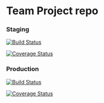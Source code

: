 # Team Project repo

### Staging
[![Build Status](https://travis-ci.com/gcivil-nyu-org/match-a-pet.svg?branch=develop)](https://travis-ci.com/gcivil-nyu-org/match-a-pet)

[![Coverage Status](https://coveralls.io/repos/github/gcivil-nyu-org/match-a-pet/badge.svg?branch=develop)](https://coveralls.io/github/gcivil-nyu-org/match-a-pet?branch=develop&service=github)

### Production

[![Build Status](https://travis-ci.com/gcivil-nyu-org/match-a-pet.svg?branch=main)](https://travis-ci.com/gcivil-nyu-org/match-a-pet)

[![Coverage Status](https://coveralls.io/repos/github/gcivil-nyu-org/match-a-pet/badge.svg?branch=main)](https://coveralls.io/github/gcivil-nyu-org/match-a-pet?branch=main)
